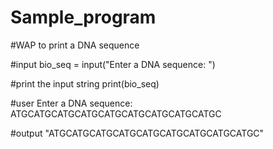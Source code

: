 # Sample_program

#WAP to print a DNA sequence

#input
bio_seq = input("Enter a DNA sequence: ")

#print the input string
print(bio_seq)

#user
Enter a DNA sequence: ATGCATGCATGCATGCATGCATGCATGCATGCATGC

#output
"ATGCATGCATGCATGCATGCATGCATGCATGCATGC"

